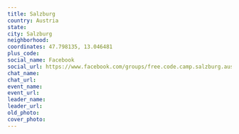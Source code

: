 ```yaml
---
title: Salzburg
country: Austria
state: 
city: Salzburg
neighborhood: 
coordinates: 47.798135, 13.046481
plus_code:
social_name: Facebook
social_url: https://www.facebook.com/groups/free.code.camp.salzburg.austria
chat_name:
chat_url:
event_name:
event_url:
leader_name:
leader_url:
old_photo: 
cover_photo:
---
```

